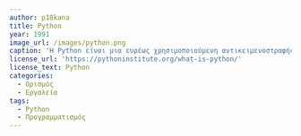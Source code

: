 ```yaml
---
author: p18kana
title: Python
year: 1991
image_url: /images/python.png
caption: 'Η Python είναι μια ευρέως χρησιμοποιούμενη αντικειμενοστραφής, υψηλού επιπέδου γλώσσα προγραμματισμού με δυναμική σημασιολογία, που χρησιμοποιείται για προγραμματισμό γενικού σκοπού.'
license_url: 'https://pythoninstitute.org/what-is-python/'
license_text: Python
categories:
  - Ορισμός
  - Εργαλεία
tags:
  - Python
  - Προγραμματισμός
---
```

